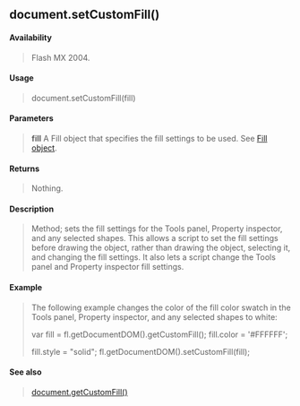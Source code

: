## document.setCustomFill()

#### Availability

> Flash MX 2004.

#### Usage

> document.setCustomFill(fill)

#### Parameters

> **fill** A Fill object that specifies the fill settings to be used. See [Fill object](#_bookmark412).

#### Returns

> Nothing.

#### Description

> Method; sets the fill settings for the Tools panel, Property inspector, and any selected shapes. This allows a script to set the fill settings before drawing the object, rather than drawing the object, selecting it, and changing the fill settings. It also lets a script change the Tools panel and Property inspector fill settings.

#### Example

> The following example changes the color of the fill color swatch in the Tools panel, Property inspector, and any selected shapes to white:
>
> var fill = fl.getDocumentDOM().getCustomFill(); fill.color = '\#FFFFFF';
>
> fill.style = "solid"; fl.getDocumentDOM().setCustomFill(fill);

#### See also

> [document.getCustomFill()](#_bookmark200)
